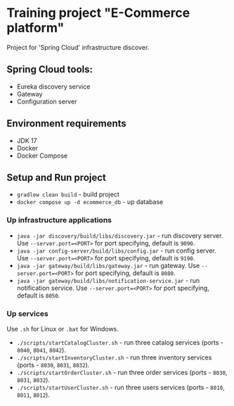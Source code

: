 # Training project "E-Commerce platform"
Project for 'Spring Cloud' infrastructure discover.

## Spring Cloud tools:
- Eureka discovery service
- Gateway
- Configuration server

## Environment requirements
- JDK 17
- Docker
- Docker Compose

## Setup and Run project
- `gradlew clean build` - build project
- `docker compose up -d ecommerce_db` - up database

### Up infrastructure applications
- `java -jar discovery/build/libs/discovery.jar` - run discovery server. Use `--server.port=<PORT>` for port specifying, default is `9090`.
- `java -jar config-server/build/libs/config.jar` - run config server. Use `--server.port=<PORT>` for port specifying, default is `9190`.
- `java -jar gateway/build/libs/gateway.jar` - run gateway. Use `--server.port=<PORT>` for port specifying, default is `8080`.
- `java -jar gateway/build/libs/notification-service.jar` - run notification service. Use `--server.port=<PORT>` for port specifying, default is `8050`.

### Up services
Use `.sh` for Linux or `.bat` for Windows.
- `./scripts/startCatalogCluster.sh` - run three catalog services (ports - `8040`, `8041`, `8042`).
- `./scripts/startInventoryCluster.sh` - run three inventory services (ports - `8030`, `8031`, `8032`).
- `./scripts/startOrderCluster.sh` - run three order services (ports - `8030`, `8031`, `8032`).
- `./scripts/startUserCluster.sh` - run three users services (ports - `8010`, `8011`, `8012`).
